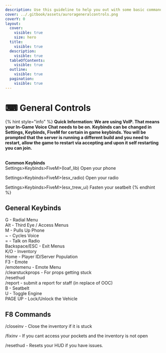 ```yaml
---
description: Use this guideline to help you out with some basic commands.
cover: ../.gitbook/assets/aurorageneralcontrols.png
coverY: 0
layout:
  cover:
    visible: true
    size: hero
  title:
    visible: true
  description:
    visible: true
  tableOfContents:
    visible: true
  outline:
    visible: true
  pagination:
    visible: true
---
```


# ⌨ General Controls

{% hint style="info" %}
**Quick Information: We are using VoIP. That means your In-Game Voice Chat needs to be on. Keybinds can be changed in Settings, Keybinds, FiveM for certain in game keybinds. You will be prompted that the server is running a different build and you need to restart, allow the game to restart via accepting and upon it self restarting you can join.**&#x20;

\
**Common Keybinds**\
Settings>Keybinds>FiveM>(loaf\_lib) Open your phone

Settings>Keybinds>FiveM>(esx\_radio) Open your radio

Settings>Keybinds>FiveM>(esx\_trew\_ui) Fasten your seatbelt
{% endhint %}

## General Keybinds

G - Radial Menu\
Alt - Third Eye / Access Menus\
M - Pulls Up Phone\
\~ - Cycles Voice\
\= - Talk on Radio\
Backspace/ESC - Exit Menus \
K/O - Inventory \
Home - Player ID/Server Population \
F3 - Emote \
/emotemenu - Emote Menu \
/clearstuckprops - For props getting stuck \
/resethud \
/report - submit a report for staff (in replace of OOC) \
B - Seatbelt \
U - Toggle Engine \
PAGE UP - Lock/Unlock the Vehicle&#x20;

## F8 Commands

/closeinv - Close the inventory if it is stuck

/fixinv - If you cant access your pockets and the inventory is not open

/resethud - Resets your HUD if you have issues.
